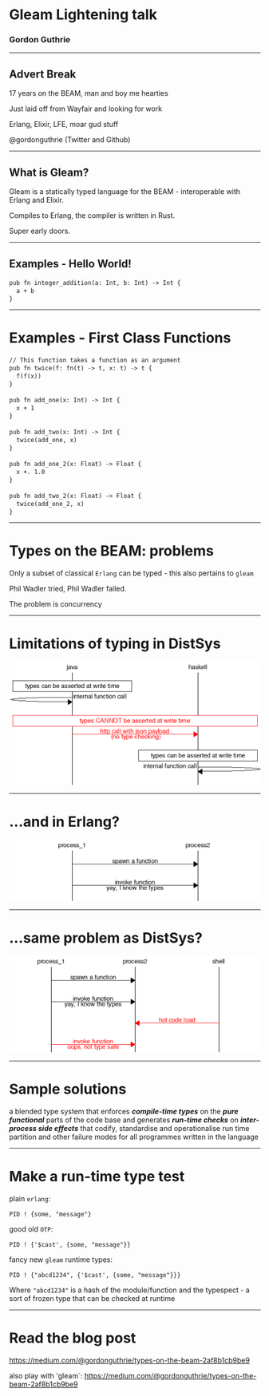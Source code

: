# Gleam Lightening talk

### Gordon Guthrie

---

## Advert Break

17 years on the BEAM, man and boy me hearties

Just laid off from Wayfair and looking for work

Erlang, Elixir, LFE, moar gud stuff

@gordonguthrie (Twitter and Github)


---

## What is Gleam?

Gleam is a statically typed language for the BEAM - interoperable with Erlang and Elixir.

Compiles to Erlang, the compiler is written in Rust.

Super early doors.

---

## Examples - Hello World!

```
pub fn integer_addition(a: Int, b: Int) -> Int {
  a + b
}
```

---

# Examples - First Class Functions

```
// This function takes a function as an argument
pub fn twice(f: fn(t) -> t, x: t) -> t {
  f(f(x))
}

pub fn add_one(x: Int) -> Int {
  x + 1
}

pub fn add_two(x: Int) -> Int {
  twice(add_one, x)
}

pub fn add_one_2(x: Float) -> Float {
  x +. 1.0
}

pub fn add_two_2(x: Float) -> Float {
  twice(add_one_2, x)
}
```

---

# Types on the BEAM: problems

Only a subset of classical `Erlang` can be typed - this also pertains to `gleam`

Phil Wadler tried, Phil Wadler failed.

The problem is concurrency

---

# Limitations of typing in DistSys

![distributed typing](./images/distributed_type_checking.png)

---

# ...and in Erlang?

![erlang typing](./images/erlang_type_checking_I.png)

---

# ...same problem as DistSys?

![erlang typing fails](./images/erlang_type_checking_II.png)

---

# Sample solutions


a blended type system that enforces ***compile-time types*** on the ***pure functional*** parts of the code base and generates ***run-time checks*** on ***inter-process side effects*** that codify, standardise and operationalise run time partition and other failure modes for all programmes written in the language

---

# Make a run-time type test

plain `erlang`:

```
PID ! {some, "message"}
```

good old `OTP`:

```
PID ! {'$cast', {some, "message"}}
```

fancy new `gleam` runtime types:

```
PID ! {"abcd1234", {'$cast', {some, "message"}}}
```

Where `"abcd1234"` is a hash of the module/function and the typespect - a sort of frozen type that can be checked at runtime

---

# Read the blog post

https://medium.com/@gordonguthrie/types-on-the-beam-2af8b1cb9be9

also play with 'gleam`:
https://medium.com/@gordonguthrie/types-on-the-beam-2af8b1cb9be9
